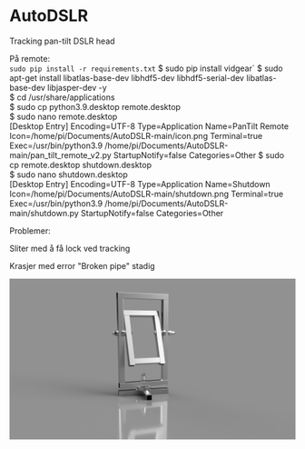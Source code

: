# AutoDSLR
Tracking pan-tilt DSLR head

På remote:  
`sudo pip install -r requirements.txt`
$ sudo pip install vidgear`
$ sudo apt-get install libatlas-base-dev libhdf5-dev libhdf5-serial-dev libatlas-base-dev libjasper-dev -y  
$ cd /usr/share/applications  
$ sudo cp python3.9.desktop remote.desktop  
$ sudo nano remote.desktop  
[Desktop Entry]
Encoding=UTF-8
Type=Application
Name=PanTilt Remote
Icon=/home/pi/Documents/AutoDSLR-main/icon.png
Terminal=true
Exec=/usr/bin/python3.9 /home/pi/Documents/AutoDSLR-main/pan_tilt_remote_v2.py
StartupNotify=false
Categories=Other
$ sudo cp remote.desktop shutdown.desktop  
$ sudo nano shutdown.desktop  
[Desktop Entry]
Encoding=UTF-8
Type=Application
Name=Shutdown
Icon=/home/pi/Documents/AutoDSLR-main/shutdown.png
Terminal=true
Exec=/usr/bin/python3.9 /home/pi/Documents/AutoDSLR-main/shutdown.py
StartupNotify=false
Categories=Other



Problemer:

Sliter med å få lock ved tracking

Krasjer med error "Broken pipe" stadig

![The head](https://github.com/AutomaticBirdPhotography/AutoDSLR/blob/main/Motorisert_kamerahode_2021-Jan-22_10-43-36PM-000_CustomizedView906122989%20(2).png?raw=true)

